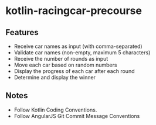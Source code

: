 # kotlin-racingcar-precourse

## Features

- Receive car names as input (with comma-separated)
- Validate car names (non-empty, maximum 5 characters)
- Receive the number of rounds as input
- Move each car based on random numbers
- Display the progress of each car after each round
- Determine and display the winner

## Notes

- Follow Kotlin Coding Conventions.
- Follow AngularJS Git Commit Message Conventions
